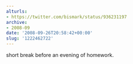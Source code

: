 ```yaml
---
alturls:
- https://twitter.com/bismark/status/936231197
archive:
- 2008-09
date: '2008-09-26T20:58:42+00:00'
slug: '1222462722'
---
```


short break before an evening of homework.


